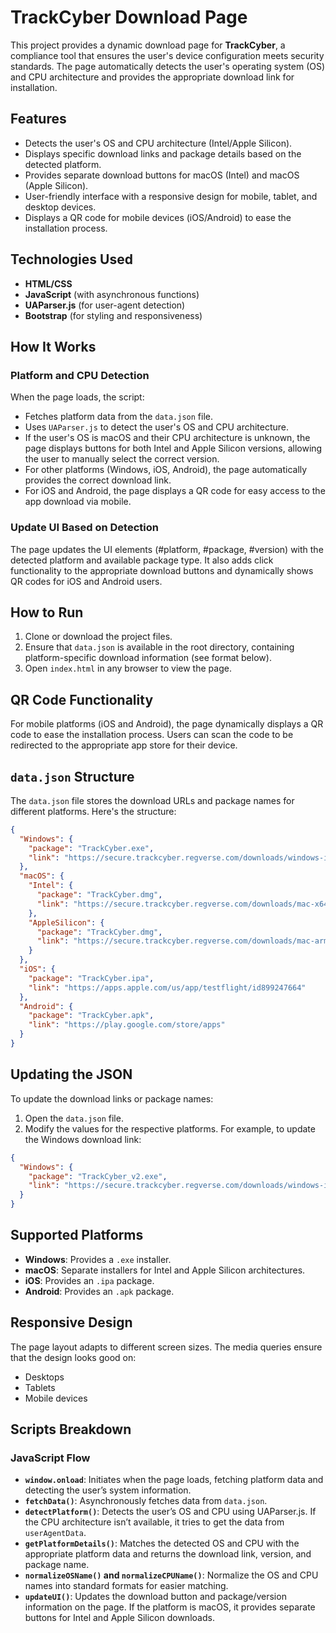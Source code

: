# TrackCyber Download Page

This project provides a dynamic download page for **TrackCyber**, a compliance tool that ensures the user's device configuration meets security standards. The page automatically detects the user's operating system (OS) and CPU architecture and provides the appropriate download link for installation.

## Features

- Detects the user's OS and CPU architecture (Intel/Apple Silicon).
- Displays specific download links and package details based on the detected platform.
- Provides separate download buttons for macOS (Intel) and macOS (Apple Silicon).
- User-friendly interface with a responsive design for mobile, tablet, and desktop devices.
- Displays a QR code for mobile devices (iOS/Android) to ease the installation process.

## Technologies Used

- **HTML/CSS**
- **JavaScript** (with asynchronous functions)
- **UAParser.js** (for user-agent detection)
- **Bootstrap** (for styling and responsiveness)

## How It Works

### Platform and CPU Detection

When the page loads, the script:

- Fetches platform data from the `data.json` file.
- Uses `UAParser.js` to detect the user's OS and CPU architecture.
- If the user's OS is macOS and their CPU architecture is unknown, the page displays buttons for both Intel and Apple Silicon versions, allowing the user to manually select the correct version.
- For other platforms (Windows, iOS, Android), the page automatically provides the correct download link.
- For iOS and Android, the page displays a QR code for easy access to the app download via mobile.

### Update UI Based on Detection

The page updates the UI elements (#platform, #package, #version) with the detected platform and available package type. It also adds click functionality to the appropriate download buttons and dynamically shows QR codes for iOS and Android users.

## How to Run

1. Clone or download the project files.
2. Ensure that `data.json` is available in the root directory, containing platform-specific download information (see format below).
3. Open `index.html` in any browser to view the page.

## QR Code Functionality

For mobile platforms (iOS and Android), the page dynamically displays a QR code to ease the installation process. Users can scan the code to be redirected to the appropriate app store for their device.

## `data.json` Structure

The `data.json` file stores the download URLs and package names for different platforms. Here's the structure:

```json
{
  "Windows": {
    "package": "TrackCyber.exe",
    "link": "https://secure.trackcyber.regverse.com/downloads/windows-installer.exe"
  },
  "macOS": {
    "Intel": {
      "package": "TrackCyber.dmg",
      "link": "https://secure.trackcyber.regverse.com/downloads/mac-x64-installer.dmg"
    },
    "AppleSilicon": {
      "package": "TrackCyber.dmg",
      "link": "https://secure.trackcyber.regverse.com/downloads/mac-arm64-installer.dmg"
    }
  },
  "iOS": {
    "package": "TrackCyber.ipa",
    "link": "https://apps.apple.com/us/app/testflight/id899247664"
  },
  "Android": {
    "package": "TrackCyber.apk",
    "link": "https://play.google.com/store/apps"
  }
}
```

## Updating the JSON

To update the download links or package names:

1. Open the `data.json` file.
2. Modify the values for the respective platforms. For example, to update the Windows download link:

```json
{
  "Windows": {
    "package": "TrackCyber_v2.exe",
    "link": "https://secure.trackcyber.regverse.com/downloads/windows-installer.exe"
  }
}
```

## Supported Platforms

- **Windows**: Provides a `.exe` installer.
- **macOS**: Separate installers for Intel and Apple Silicon architectures.
- **iOS**: Provides an `.ipa` package.
- **Android**: Provides an `.apk` package.

## Responsive Design

The page layout adapts to different screen sizes. The media queries ensure that the design looks good on:

- Desktops
- Tablets
- Mobile devices

## Scripts Breakdown

### JavaScript Flow

- **`window.onload`**: Initiates when the page loads, fetching platform data and detecting the user’s system information.
- **`fetchData()`**: Asynchronously fetches data from `data.json`.
- **`detectPlatform()`**: Detects the user’s OS and CPU using UAParser.js. If the CPU architecture isn’t available, it tries to get the data from `userAgentData`.
- **`getPlatformDetails()`**: Matches the detected OS and CPU with the appropriate platform data and returns the download link, version, and package name.
- **`normalizeOSName()` and `normalizeCPUName()`**: Normalize the OS and CPU names into standard formats for easier matching.
- **`updateUI()`**: Updates the download button and package/version information on the page. If the platform is macOS, it provides separate buttons for Intel and Apple Silicon downloads.
